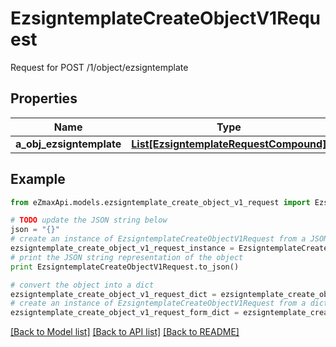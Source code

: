 # EzsigntemplateCreateObjectV1Request

Request for POST /1/object/ezsigntemplate

## Properties
Name | Type | Description | Notes
------------ | ------------- | ------------- | -------------
**a_obj_ezsigntemplate** | [**List[EzsigntemplateRequestCompound]**](EzsigntemplateRequestCompound.md) |  | 

## Example

```python
from eZmaxApi.models.ezsigntemplate_create_object_v1_request import EzsigntemplateCreateObjectV1Request

# TODO update the JSON string below
json = "{}"
# create an instance of EzsigntemplateCreateObjectV1Request from a JSON string
ezsigntemplate_create_object_v1_request_instance = EzsigntemplateCreateObjectV1Request.from_json(json)
# print the JSON string representation of the object
print EzsigntemplateCreateObjectV1Request.to_json()

# convert the object into a dict
ezsigntemplate_create_object_v1_request_dict = ezsigntemplate_create_object_v1_request_instance.to_dict()
# create an instance of EzsigntemplateCreateObjectV1Request from a dict
ezsigntemplate_create_object_v1_request_form_dict = ezsigntemplate_create_object_v1_request.from_dict(ezsigntemplate_create_object_v1_request_dict)
```
[[Back to Model list]](../README.md#documentation-for-models) [[Back to API list]](../README.md#documentation-for-api-endpoints) [[Back to README]](../README.md)


